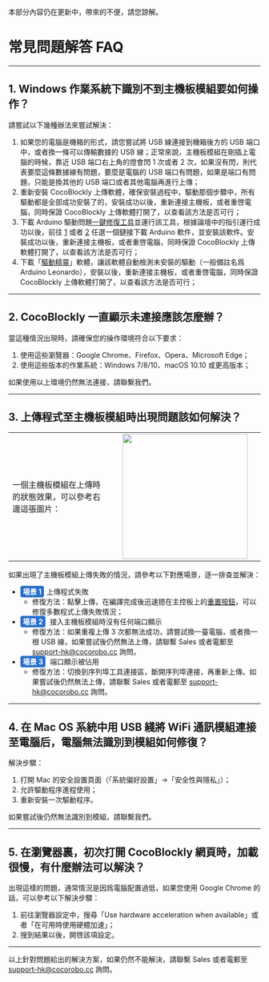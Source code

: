 <div class="headerInProgress">
	本部分內容仍在更新中，帶來的不便，請您諒解。
</div>

# 常見問題解答 FAQ
---

## 1. Windows 作業系統下識別不到主機板模組要如何操作？

請嘗試以下幾種辦法來嘗試解決：
1. 如果您的電腦是機箱的形式，請您嘗試將 USB 線連接到機箱後方的 USB 端口中，或者換一條可以傳輸數據的 USB 線；正常來說，主機板模組在剛插上電腦的時候，靠近 USB 端口右上角的燈會閃 1 次或者 2 次，如果沒有閃，則代表要麼這條數據線有問題，要麼是電腦的 USB 端口有問題，如果是端口有問題，只能是換其他的 USB 端口或者其他電腦再進行上傳；
2. 重新安裝 CocoBlockly 上傳軟體，確保安裝過程中，驅動那個步驟中，所有驅動都是全部成功安裝了的，安裝成功以後，重新連接主機板，或者重啓電腦，同時保證 CocoBlockly 上傳軟體打開了，以查看該方法是否可行；
3. 下載 Arduino 驅動問題[一鍵修復工具](https://www.arduino.cn/thread-12349-1-1.html)並運行該工具，根據論壇中的指引運行成功以後，前往 [1](https://share.weiyun.com/5IkAyLn) 或者 [2](https://www.arduino.cc/en/Main/Software?setlang=cn) 任選一個鏈接下載 Arduino 軟件，並安裝該軟件。安裝成功以後，重新連接主機板，或者重啓電腦，同時保證 CocoBlockly 上傳軟體打開了，以查看該方法是否可行；
4. 下載「[驅動精靈](http://www.drivergenius.com)」軟體，讓該軟體自動檢測未安裝的驅動（一般備註名爲 Arduino Leonardo），安裝以後，重新連接主機板，或者重啓電腦，同時保證 CocoBlockly 上傳軟體打開了，以查看該方法是否可行；

---

## 2. CocoBlockly 一直顯示未連接應該怎麼辦？

當這種情況出現時，請確保您的操作環境符合以下要求：

1. 使用這些瀏覽器：Google Chrome、Firefox、Opera、Microsoft Edge；
2. 使用這些版本的作業系統：Windows 7/8/10、macOS 10.10 或更高版本；

如果使用以上環境仍然無法連接，請聯繫我們。

---

## 3. 上傳程式至主機板模組時出現問題該如何解決？

<table> <tr> <td width="40%">
一個主機板模組在上傳時的狀態效果，可以參考右邊這張圖片：</td>
<td width="60%">
<div align="center"><img width="250px" src="./media/upload-working-effect.gif" /></div></td></tr></table>

如果出現了主機板模組上傳失敗的情況，請參考以下對應場景，逐一排查並解決：

* <b style="background-color:#2870ca;border-radius:4px;color:#fff;font-size:14px;padding:3px 5px;margin-right:5px;">場景 1</b>上傳程式失敗
	* 修復方法：點擊上傳，在編譯完成後迅速摁在主控板上的<a href="/#/cocomod/main-controller?id=模組主要部件" target="blank">重置按鈕</a>，可以修復多數程式上傳失敗情況；
* <b style="background-color:#2870ca;border-radius:4px;color:#fff;font-size:14px;padding:3px 5px;margin-right:5px;">場景 2</b> 接入主機板模組時沒有任何端口顯示
	* 修復方法：如果重複上傳 3 次都無法成功，請嘗試換一臺電腦，或者換一根 USB 線，如果嘗試後仍然無法上傳，請聯繫 Sales 或者電郵至 support-hk@cocorobo.cc 詢問。
* <b style="background-color:#2870ca;border-radius:4px;color:#fff;font-size:14px;padding:3px 5px;margin-right:5px;">場景 3</b> 端口顯示被佔用
	* 修復方法：切換到序列埠工具連接區，斷開序列埠連接，再重新上傳。如果嘗試後仍然無法上傳，請聯繫 Sales 或者電郵至 support-hk@cocorobo.cc 詢問。
	
---

## 4. 在 Mac OS 系統中用 USB 綫將 WiFi 通訊模組連接至電腦后，電腦無法識別到模組如何修復？

解決步驟：

 1. 打開 Mac 的安全設置頁面（「系統偏好設置」->「安全性與隱私」）；
 2. 允許驅動程序進程使用；
 3. 重新安裝一次驅動程序。
 
如果嘗試後仍然無法識別到模組，請聯繫我們。

---
 
## 5. 在瀏覽器裏，初次打開 CocoBlockly 網頁時，加載很慢，有什麼辦法可以解決？

出現這樣的問題，通常情況是因爲電腦配置過低，如果您使用 Google Chrome 的話，可以參考以下解決步驟：

1. 前往瀏覽器設定中，搜尋「Use hardware acceleration when available」或者「在可用時使用硬體加速」；
2. 搜到結果以後，開啓該項設定。

---

以上針對問題給出的解決方案，如果仍然不能解決，請聯繫 Sales 或者電郵至 support-hk@cocorobo.cc 詢問。
